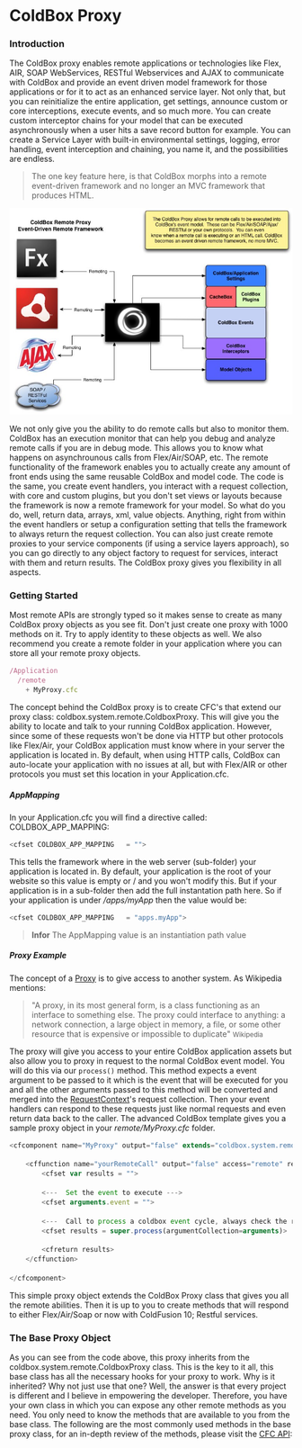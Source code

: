 # ColdBox Proxy

### Introduction

The ColdBox proxy enables remote applications or technologies like Flex, AIR, SOAP WebServices, RESTful Webservices and AJAX to communicate with ColdBox and provide an event driven model framework for those applications or for it to act as an enhanced service layer. Not only that, but you can reinitialize the entire application, get settings, announce custom or core interceptions, execute events, and so much more. You can create custom interceptor chains for your model that can be executed asynchronously when a user hits a save record button for example. You can create a Service Layer with built-in environmental settings, logging, error handling, event interception and chaining, you name it, and the possibilities are endless.

> The one key feature here, is that ColdBox morphs into a remote event-driven framework and no longer an MVC framework that produces HTML. 

![](ColdBoxProxy.jpg)

We not only give you the ability to do remote calls but also to monitor them. ColdBox has an execution monitor that can help you debug and analyze remote calls if you are in debug mode. This allows you to know what happens on asynchrounous calls from Flex/Air/SOAP, etc. The remote functionality of the framework enables you to actually create any amount of front ends using the same reusable ColdBox and model code. The code is the same, you create event handlers, you interact with a request collection, with core and custom plugins, but you don't set views or layouts because the framework is now a remote framework for your model. So what do you do, well, return data, arrays, xml, value objects. Anything, right from within the event handlers or setup a configuration setting that tells the framework to always return the request collection. You can also just create remote proxies to your service components (if using a service layers approach), so you can go directly to any object factory to request for services, interact with them and return results. The ColdBox proxy gives you flexibility in all aspects.

### Getting Started

Most remote APIs are strongly typed so it makes sense to create as many ColdBox proxy objects as you see fit. Don't just create one proxy with 1000 methods on it. Try to apply identity to these objects as well. We also recommend you create a remote folder in your application where you can store all your remote proxy objects.

```js
/Application
  /remote
    + MyProxy.cfc
```

The concept behind the ColdBox proxy is to create CFC's that extend our proxy class: coldbox.system.remote.ColdboxProxy. This will give you the ability to locate and talk to your running ColdBox application. However, since some of these requests won't be done via HTTP but other protocols like Flex/Air, your ColdBox application must know where in your server the application is located in. By default, when using HTTP calls, ColdBox can auto-locate your application with no issues at all, but with Flex/AIR or other protocols you must set this location in your Application.cfc.

##### AppMapping
In your Application.cfc you will find a directive called: COLDBOX_APP_MAPPING:

```js
<cfset COLDBOX_APP_MAPPING   = "">
```
This tells the framework where in the web server (sub-folder) your application is located in. By default, your application is the root of your website so this value is empty or / and you won't modify this. But if your application is in a sub-folder then add the full instantation path here. So if your application is under */apps/myApp* then the value would be:

```js
<cfset COLDBOX_APP_MAPPING   = "apps.myApp">
```

> **Infor** The AppMapping value is an instantiation path value

##### Proxy Example

The concept of a [Proxy](http://en.wikipedia.org/wiki/Proxy_pattern) is to give access to another system. As Wikipedia mentions:

> "A proxy, in its most general form, is a class functioning as an interface to something else. The proxy could interface to anything: a network connection, a large object in memory, a file, or some other resource that is expensive or impossible to duplicate" <small> Wikipedia </small>

The proxy will give you access to your entire ColdBox application assets but also allow you to proxy in request to the normal ColdBox event model. You will do this via our `process()` method. This method expects a event argument to be passed to it which is the event that will be executed for you and all the other arguments passed to this method will be converted and merged into the [RequestContext](http://wiki.coldbox.org/wiki/RequestContext.cfm)'s request collection. Then your event handlers can respond to these requests just like normal requests and even return data back to the caller. The advanced ColdBox template gives you a sample proxy object in your *remote/MyProxy.cfc* folder.

```js
<cfcomponent name="MyProxy" output="false" extends="coldbox.system.remote.ColdboxProxy">

	<cffunction name="yourRemoteCall" output="false" access="remote" returntype="YourType" hint="Your Hint">
		<cfset var results = "">
		
		<---  Set the event to execute --->
		<cfset arguments.event = "">
		
		<---  Call to process a coldbox event cycle, always check the results as they might not exist. --->
		<cfset results = super.process(argumentCollection=arguments)>
		
		<cfreturn results>
	</cffunction>
	
</cfcomponent>
```

This simple proxy object extends the ColdBox Proxy class that gives you all the remote abilities. Then it is up to you to create methods that will respond to either Flex/Air/Soap or now with ColdFusion 10; Restful services.

### The Base Proxy Object
As you can see from the code above, this proxy inherits from the coldbox.system.remote.ColdboxProxy class. This is the key to it all, this base class has all the necessary hooks for your proxy to work. Why is it inherited? Why not just use that one? Well, the answer is that every project is different and I believe in empowering the developer. Therefore, you have your own class in which you can expose any other remote methods as you need. You only need to know the methods that are available to you from the base class. The following are the most commonly used methods in the base proxy class, for an in-depth review of the methods, please visit the [CFC API](http://apidocs.coldbox.org/):

